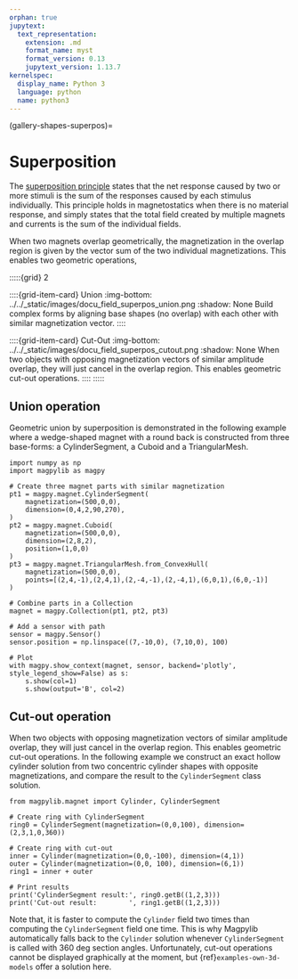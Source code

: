 ```yaml
---
orphan: true
jupytext:
  text_representation:
    extension: .md
    format_name: myst
    format_version: 0.13
    jupytext_version: 1.13.7
kernelspec:
  display_name: Python 3
  language: python
  name: python3
---
```


(gallery-shapes-superpos)=

# Superposition

The [superposition principle](https://en.wikipedia.org/wiki/Superposition_principle) states that the net response caused by two or more stimuli is the sum of the responses caused by each stimulus individually. This principle holds in magnetostatics when there is no material response, and simply states that the total field created by multiple magnets and currents is the sum of the individual fields.

When two magnets overlap geometrically, the magnetization in the overlap region is given by the vector sum of the two individual magnetizations. This enables two geometric operations,

:::::{grid} 2

::::{grid-item-card} Union
:img-bottom: ../../_static/images/docu_field_superpos_union.png
:shadow: None
Build complex forms by aligning base shapes (no overlap) with each other with similar magnetization vector.
::::

::::{grid-item-card} Cut-Out
:img-bottom: ../../_static/images/docu_field_superpos_cutout.png
:shadow: None
When two objects with opposing magnetization vectors of similar amplitude overlap, they will just cancel in the overlap region. This enables geometric cut-out operations.
::::
:::::


## Union operation

Geometric union by superposition is demonstrated in the following example where a wedge-shaped magnet with a round back is constructed from three base-forms: a CylinderSegment, a Cuboid and a TriangularMesh.

```{code-cell} ipython3
import numpy as np
import magpylib as magpy

# Create three magnet parts with similar magnetization
pt1 = magpy.magnet.CylinderSegment(
    magnetization=(500,0,0),
    dimension=(0,4,2,90,270),
)
pt2 = magpy.magnet.Cuboid(
    magnetization=(500,0,0),
    dimension=(2,8,2),
    position=(1,0,0)
)
pt3 = magpy.magnet.TriangularMesh.from_ConvexHull(
    magnetization=(500,0,0),
    points=[(2,4,-1),(2,4,1),(2,-4,-1),(2,-4,1),(6,0,1),(6,0,-1)]
)

# Combine parts in a Collection
magnet = magpy.Collection(pt1, pt2, pt3)

# Add a sensor with path
sensor = magpy.Sensor()
sensor.position = np.linspace((7,-10,0), (7,10,0), 100)

# Plot
with magpy.show_context(magnet, sensor, backend='plotly', style_legend_show=False) as s:
    s.show(col=1)
    s.show(output='B', col=2)
```


## Cut-out operation

When two objects with opposing magnetization vectors of similar amplitude overlap, they will just cancel in the overlap region. This enables geometric cut-out operations. In the following example we construct an exact hollow cylinder solution from two concentric cylinder shapes with opposite magnetizations, and compare the result to the `CylinderSegment` class solution.

```{code-cell} ipython3
from magpylib.magnet import Cylinder, CylinderSegment

# Create ring with CylinderSegment
ring0 = CylinderSegment(magnetization=(0,0,100), dimension=(2,3,1,0,360))

# Create ring with cut-out
inner = Cylinder(magnetization=(0,0,-100), dimension=(4,1))
outer = Cylinder(magnetization=(0,0, 100), dimension=(6,1))
ring1 = inner + outer

# Print results
print('CylinderSegment result:', ring0.getB((1,2,3)))
print('Cut-out result:        ', ring1.getB((1,2,3)))
```

Note that, it is faster to compute the `Cylinder` field two times than computing the `CylinderSegment` field one time. This is why Magpylib automatically falls back to the `Cylinder` solution whenever `CylinderSegment` is called with 360 deg section angles. Unfortunately, cut-out operations cannot be displayed graphically at the moment, but {ref}`examples-own-3d-models` offer a solution here.

